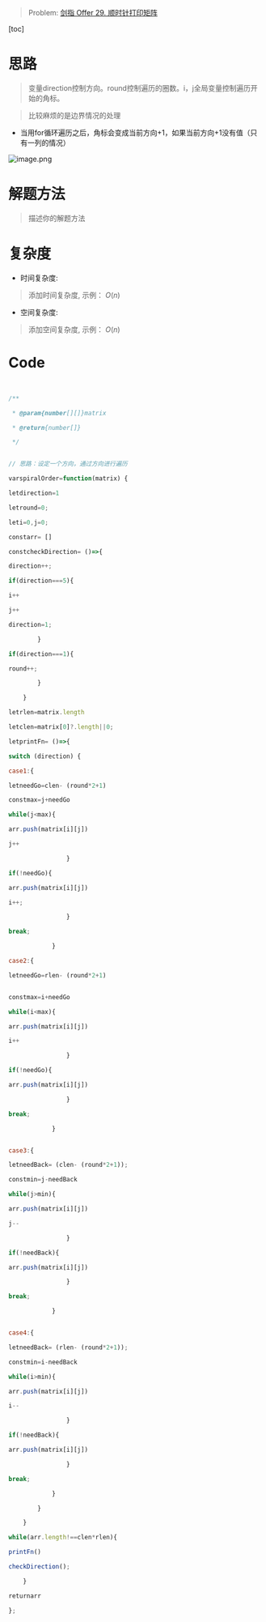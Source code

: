 > Problem: [剑指 Offer 29. 顺时针打印矩阵](https://leetcode.cn/problems/shun-shi-zhen-da-yin-ju-zhen-lcof/description/)

[toc]

# 思路

> 变量direction控制方向。round控制遍历的圈数。i，j全局变量控制遍历开始的角标。

> 比较麻烦的是边界情况的处理

- 当用for循环遍历之后，角标会变成当前方向+1，如果当前方向+1没有值（只有一列的情况）

![image.png](https://pic.leetcode.cn/1692506461-uyXJlo-image.png)

# 解题方法

> 描述你的解题方法

# 复杂度

- 时间复杂度:

> 添加时间复杂度, 示例： $O(n)$

- 空间复杂度:

> 添加空间复杂度, 示例： $O(n)$

# Code

```JavaScript


/**

 * @param{number[][]}matrix

 * @return{number[]}

 */


// 思路：设定一个方向，通过方向进行遍历

varspiralOrder=function(matrix) {

letdirection=1

letround=0;

leti=0,j=0;

constarr= []

constcheckDirection= ()=>{

direction++;

if(direction===5){

i++

j++

direction=1;

        }

if(direction===1){

round++;

        }

    }

letrlen=matrix.length

letclen=matrix[0]?.length||0;

letprintFn= ()=>{

switch (direction) {

case1:{

letneedGo=clen- (round*2+1) 

constmax=j+needGo

while(j<max){

arr.push(matrix[i][j])

j++

                } 

if(!needGo){

arr.push(matrix[i][j])

i++;

                }

break; 

            }

case2:{

letneedGo=rlen- (round*2+1) 


constmax=i+needGo

while(i<max){

arr.push(matrix[i][j])

i++

                }

if(!needGo){

arr.push(matrix[i][j])

                }

break; 

            }


case3:{

letneedBack= (clen- (round*2+1));

constmin=j-needBack

while(j>min){

arr.push(matrix[i][j])

j--

                }

if(!needBack){

arr.push(matrix[i][j])

                }

break; 

            }


case4:{

letneedBack= (rlen- (round*2+1));

constmin=i-needBack

while(i>min){

arr.push(matrix[i][j])

i--

                }

if(!needBack){

arr.push(matrix[i][j])

                }

break;

            }

        }

    }

while(arr.length!==clen*rlen){

printFn()

checkDirection();

    }

returnarr

};

```
